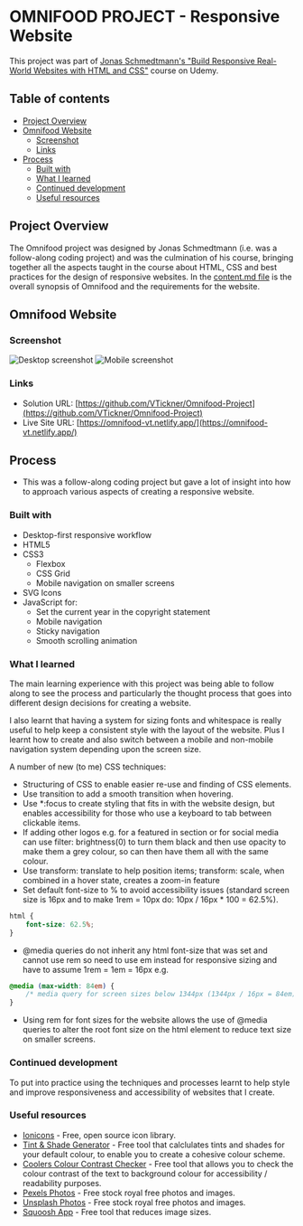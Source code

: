 # OMNIFOOD PROJECT - Responsive Website

This project was part of [Jonas Schmedtmann's "Build Responsive Real-World Websites with HTML and CSS"](https://www.udemy.com/course/design-and-develop-a-killer-website-with-html5-and-css3/) course on Udemy.

## Table of contents

-   [Project Overview](#project-overview)
-   [Omnifood Website](#omnifood-website)
    -   [Screenshot](#screenshot)
    -   [Links](#links)
-   [Process](#process)
    -   [Built with](#built-with)
    -   [What I learned](#what-i-learned)
    -   [Continued development](#continued-development)
    -   [Useful resources](#useful-resources)

## Project Overview

The Omnifood project was designed by Jonas Schmedtmann (i.e. was a follow-along coding project) and was the culmination of his course, bringing together all the aspects taught in the course about HTML, CSS and best practices for the design of responsive websites. In the [content.md file](https://github.com/VTickner/Omnifood-Project/blob/main/content.md) is the overall synopsis of Omnifood and the requirements for the website.

## Omnifood Website

### Screenshot

![Desktop screenshot](./images/desktop-screenshot.jpg)
![Mobile screenshot](./images/mobile-screenshot.jpg)

### Links

-   Solution URL: [https://github.com/VTickner/Omnifood-Project](https://github.com/VTickner/Omnifood-Project)
-   Live Site URL: [https://omnifood-vt.netlify.app/](https://omnifood-vt.netlify.app/)

## Process

-   This was a follow-along coding project but gave a lot of insight into how to approach various aspects of creating a responsive website.

### Built with

-   Desktop-first responsive workflow
-   HTML5
-   CSS3
    -   Flexbox
    -   CSS Grid
    -   Mobile navigation on smaller screens
-   SVG Icons
-   JavaScript for:
    -   Set the current year in the copyright statement
    -   Mobile navigation
    -   Sticky navigation
    -   Smooth scrolling animation

### What I learned

The main learning experience with this project was being able to follow along to see the process and particularly the thought process that goes into different design decisions for creating a website.

I also learnt that having a system for sizing fonts and whitespace is really useful to help keep a consistent style with the layout of the website. Plus I learnt how to create and also switch between a mobile and non-mobile navigation system depending upon the screen size.

A number of new (to me) CSS techniques:

-   Structuring of CSS to enable easier re-use and finding of CSS elements.
-   Use transition to add a smooth transition when hovering.
-   Use \*:focus to create styling that fits in with the website design, but enables accessibility for those who use a keyboard to tab between clickable items.
-   If adding other logos e.g. for a featured in section or for social media can use filter: brightness(0) to turn them black and then use opacity to make them a grey colour, so can then have them all with the same colour.
-   Use transform: translate to help position items; transform: scale, when combined in a hover state, creates a zoom-in feature
-   Set default font-size to % to avoid accessibility issues (standard screen size is 16px and to make 1rem = 10px do: 10px / 16px \* 100 = 62.5%).

```css
html {
    font-size: 62.5%;
}
```

-   @media queries do not inherit any html font-size that was set and cannot use rem so need to use em instead for responsive sizing and have to assume 1rem = 1em = 16px e.g.

```css
@media (max-width: 84em) {
    /* media query for screen sizes below 1344px (1344px / 16px = 84em) */
}
```

-   Using rem for font sizes for the website allows the use of @media queries to alter the root font size on the html element to reduce text size on smaller screens.

### Continued development

To put into practice using the techniques and processes learnt to help style and improve responsiveness and accessibility of websites that I create.

### Useful resources

-   [Ionicons](https://ionic.io/ionicons) - Free, open source icon library.
-   [Tint & Shade Generator](https://maketintsandshades.com/) - Free tool that calclulates tints and shades for your default colour, to enable you to create a cohesive colour scheme.
-   [Coolers Colour Contrast Checker](https://coolors.co/contrast-checker/112a46-acc8e5) - Free tool that allows you to check the colour contrast of the text to background colour for accessibility / readability purposes.
-   [Pexels Photos](https://www.pexels.com/) - Free stock royal free photos and images.
-   [Unsplash Photos](https://unsplash.com/) - Free stock royal free photos and images.
-   [Squoosh App](https://squoosh.app/) - Free tool that reduces image sizes.
